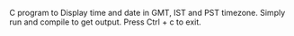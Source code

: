 C program to Display time and date in GMT, IST and PST timezone.
Simply run and compile to get output.
Press Ctrl + c to exit.